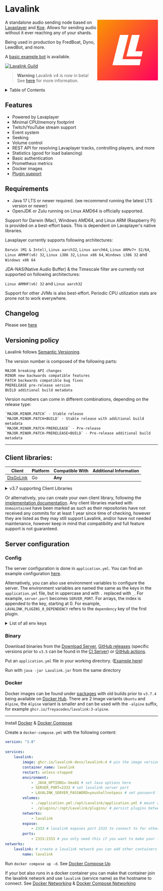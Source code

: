# Lavalink

<img align="right" src="/branding/lavalink.svg" width=200 alt="Lavalink logo">

A standalone audio sending node based on [Lavaplayer](https://github.com/sedmelluq/lavaplayer) and [Koe](https://github.com/KyokoBot/koe).
Allows for sending audio without it ever reaching any of your shards.

Being used in production by FredBoat, Dyno, LewdBot, and more.

A [basic example bot](Testbot) is available.

[![Lavalink Guild](https://discordapp.com/api/guilds/1082302532421943407/embed.png?style=banner2)](https://discord.gg/ZW4s47Ppw4)

> **Warning** Lavalink v4 is now in beta!
> See [here](CHANGELOG.md#400-beta1) for more information.

<details>
<summary>Table of Contents</summary>

- [Features](#features)
- [Requirements](#requirements)
- [Changelog](#changelog)
- [Versioning policy](#versioning-policy)
- [Client libraries](#client-libraries)
- [Server configuration](#server-configuration)
  - [Config](#config)
  - [Binary](#binary)
  - [Docker](#docker)

</details>

## Features
* Powered by Lavaplayer
* Minimal CPU/memory footprint
* Twitch/YouTube stream support
* Event system
* Seeking
* Volume control
* REST API for resolving Lavaplayer tracks, controlling players, and more
* Statistics (good for load balancing)
* Basic authentication
* Prometheus metrics
* Docker images
* [Plugin support](PLUGINS.md)

## Requirements

* Java 17 LTS or newer required. (we recommend running the latest LTS version or newer)
* OpenJDK or Zulu running on Linux AMD64 is officially supported.

Support for Darwin (Mac), Windows AMD64, and Linux ARM (Raspberry Pi) is provided on a best-effort basis. This is dependent on Lavaplayer's native libraries.

Lavaplayer currently supports following architectures: 

`Darwin (M1 & Intel)`, `Linux aarch32`, `Linux aarch64`, `Linux ARMv7+ 32/64`, `Linux ARMHF(v6) 32`, `Linux i386 32`, `Linux x86 64`, `Windows i386 32` and `Windows x86 64`

JDA-NAS(Native Audio Buffer) & the Timescale filter are currently not supported on following architectures: 

`Linux ARMHF(v6) 32` and `Linux aarch32`


Support for other JVMs is also best-effort. Periodic CPU utilization stats are prone not to work everywhere.

## Changelog

Please see [here](CHANGELOG.md)

## Versioning policy

Lavalink follows [Semantic Versioning](https://semver.org/).

The version number is composed of the following parts:

    MAJOR breaking API changes
    MINOR new backwards compatible features
    PATCH backwards compatible bug fixes
    PRERELEASE pre-release version
    BUILD additional build metadata

Version numbers can come in different combinations, depending on the release type:

    `MAJOR.MINOR.PATCH` - Stable release
    `MAJOR.MINOR.PATCH+BUILD` - Stable release with additional build metadata
    `MAJOR.MINOR.PATCH-PRERELEASE` - Pre-release
    `MAJOR.MINOR.PATCH-PRERELEASE+BUILD` - Pre-release additional build metadata

---

## Client libraries:
| Client                                             | Platform | Compatible With | Additional Information |
|----------------------------------------------------|----------|-----------------|------------------------|
| [DisGoLink](https://github.com/disgoorg/disgolink) | Go       | **Any**         |                        |


<details>
<summary>v3.7 supporting Client Libraries</summary>

| Client                                                      | Platform | Compatible With                            | Additional Information          |
|-------------------------------------------------------------|----------|--------------------------------------------|---------------------------------|
| [Lavalink.kt](https://github.com/DRSchlaubi/lavalink.kt)    | Kotlin   | JDA/Kord/**Any**                           | Kotlin Coroutines               |
| [lavaplay.py](https://github.com/HazemMeqdad/lavaplay.py)   | Python   | **Any\***                                  | *`asyncio`-based libraries only |
| [Mafic](https://github.com/ooliver1/mafic)                  | Python   | discord.py **V2**/nextcord/disnake/py-cord |                                 |
| [Wavelink](https://github.com/PythonistaGuild/Wavelink)     | Python   | discord.py **V2**                          |                                 |
| [Pomice](https://github.com/cloudwithax/pomice)             | Python   | discord.py **V2**                          |                                 |
| [Lavacord](https://github.com/lavacord/lavacord)            | Node.js  | **Any**                                    |                                 |
| [Moonlink.js](https://github.com/1Lucas1apk/moonlink.js)    | Node.js  | **Any**                                    |                                 |
| [Poru](https://github.com/parasop/poru)                     | Node.js  | **Any**                                    |                                 |
| [Shoukaku](https://github.com/Deivu/Shoukaku)               | Node.js  | **Any**                                    |                                 |
| [Cosmicord.js](https://github.com/SudhanPlayz/Cosmicord.js) | Node.js  | **Any**                                    |                                 |
| [Nomia](https://github.com/DHCPCD9/Nomia)                   | .NET     | DSharpPlus                                 |                                 |
| [DisGoLink](https://github.com/disgoorg/disgolink)          | Go       | **Any**                                    |                                 |
| [Coglink](https://github.com/ThePedroo/Coglink)             | C        | Concord                                    |                                 |

</details>

Or alternatively, you can create your own client library, following the [implementation documentation](IMPLEMENTATION.md).
Any client libraries marked with `Unmaintained` have been marked as such as their repositories have not received any commits for at least 1 year since time of checking,
however they are listed as they may still support Lavalink, and/or have not needed maintenance, however keep in mind that compatibility and full feature support is not guaranteed.

## Server configuration

### Config

The server configuration is done in `application.yml`. You can find an example configuration [here](LavalinkServer/application.yml.example).

Alternatively, you can also use environment variables to configure the server. The environment variables are named the same as the keys in the `application.yml` file, but in uppercase and with `.` replaced with `_`. For example, `server.port` becomes `SERVER_PORT`.
For arrays, the index is appended to the key, starting at 0. For example, `LAVALINK_PLUGINS_0_DEPENDENCY` refers to the `dependency` key of the first plugin.

<details>
<summary>List of all env keys</summary>

```env
SERVER_PORT
SERVER_ADDRESS

LAVALINK_PLUGINS_0_DEPENDENCY
LAVALINK_PLUGINS_0_REPOSITORY

LAVALINK_PLUGINS_1_DEPENDENCY
LAVALINK_PLUGINS_1_REPOSITORY

LAVALINK_SERVER_PASSWORD
LAVALINK_SERVER_SOURCES_YOUTUBE
LAVALINK_SERVER_SOURCES_BANDCAMP
LAVALINK_SERVER_SOURCES_SOUNDCLOUD
LAVALINK_SERVER_SOURCES_TWITCH
LAVALINK_SERVER_SOURCES_VIMEO
LAVALINK_SERVER_SOURCES_HTTP
LAVALINK_SERVER_SOURCES_LOCAL

LAVALINK_SERVER_FILTERS_VOLUME
LAVALINK_SERVER_FILTERS_EQUALIZER
LAVALINK_SERVER_FILTERS_KARAOKE
LAVALINK_SERVER_FILTERS_TIMESCALE
LAVALINK_SERVER_FILTERS_TREMOLO
LAVALINK_SERVER_FILTERS_VIBRATO
LAVALINK_SERVER_FILTERS_DISTORTION
LAVALINK_SERVER_FILTERS_ROTATION
LAVALINK_SERVER_FILTERS_CHANNEL_MIX
LAVALINK_SERVER_FILTERS_LOW_PASS

LAVALINK_SERVER_BUFFER_DURATION_MS
LAVALINK_SERVER_FRAME_BUFFER_DURATION_MS
LAVALINK_SERVER_OPUS_ENCODING_QUALITY
LAVALINK_SERVER_RESAMPLING_QUALITY
LAVALINK_SERVER_TRACK_STUCK_THRESHOLD_MS
LAVALINK_SERVER_USE_SEEK_GHOSTING

LAVALINK_SERVER_PLAYER_UPDATE_INTERVAL
LAVALINK_SERVER_YOUTUBE_SEARCH_ENABLED
LAVALINK_SERVER_SOUNDCLOUD_SEARCH_ENABLED

LAVALINK_SERVER_GC_WARNINGS

LAVALINK_SERVER_RATELIMIT_IP_BLOCKS
LAVALINK_SERVER_RATELIMIT_EXCLUDE_IPS
LAVALINK_SERVER_RATELIMIT_STRATEGY
LAVALINK_SERVER_RATELIMIT_SEARCH_TRIGGERS_FAIK
LAVALINK_SERVER_RATELIMIT_RETRY_LIMIT

LAVALINK_SERVER_YOUTUBE_CONFIG_EMAIL
LAVALINK_SERVER_YOUTUBE_CONFIG_PASSWORD

LAVALINK_SERVER_HTTP_CONFIG_PROXY_HOST
LAVALINK_SERVER_HTTP_CONFIG_PROXY_PORT
LAVALINK_SERVER_HTTP_CONFIG_PROXY_USER
LAVALINK_SERVER_HTTP_CONFIG_PROXY_PASSWORD

METRICS_PROMETHEUS_ENABLED
METRICS_PROMETHEUS_ENDPOINT

SENTRY_DSN
SENTRY_ENVIRONMENT
SENTRY_TAGS_SOME_KEY
SENTRY_TAGS_ANOTHER_KEY

LOGGING_FILE_PATH
LOGGING_LEVEL_ROOT
LOGGING_LEVEL_LAVALINK

LOGGING_REQUEST_ENABLED
LOGGING_REQUEST_INCLUDE_CLIENT_INFO
LOGGING_REQUEST_INCLUDE_HEADERS
LOGGING_REQUEST_INCLUDE_QUERY_STRING
LOGGING_REQUEST_INCLUDE_PAYLOAD
LOGGING_REQUEST_MAX_PAYLOAD_LENGTH

LOGGING_LOGBACK_ROLLINGPOLICY_MAX_FILE_SIZE
LOGGING_LOGBACK_ROLLINGPOLICY_MAX_HISTORY
```
</details>


### Binary
Download binaries from the [Download Server](https://repo.arbjerg.dev/artifacts/lavalink/), [GitHub releases](https://github.com/lavalink-devs/Lavalink/releases) (specific versions prior to `v3.5` can be found in the [CI Server](https://ci.fredboat.com/viewLog.html?buildId=lastSuccessful&buildTypeId=Lavalink_Build&tab=artifacts&guest=1)) or [GitHub actions](https://github.com/lavalink-devs/Lavalink/actions).

Put an `application.yml` file in your working directory. ([Example here](LavalinkServer/application.yml.example))

Run with `java -jar Lavalink.jar` from the same directory

### Docker

Docker images can be found under [packages](https://github.com/lavalink-devs/Lavalink/pkgs/container/lavalink) with old builds prior to `v3.7.4` being available on [Docker Hub](https://hub.docker.com/r/fredboat/lavalink/).
There are 2 image variants `Ubuntu` and `Alpine`, the `Alpine` variant is smaller and can be used with the `-alpine` suffix, for example `ghcr.io/freyacodes/lavalink:3-alpine`.

---

Install [Docker](https://docs.docker.com/engine/install/) & [Docker Compose](https://docs.docker.com/compose/install/)

Create a `docker-compose.yml` with the following content:
```yaml
version: "3.8"

services:
    lavalink:
        image: ghcr.io/lavalink-devs/lavalink:4 # pin the image version to Lavalink v4
        container_name: lavalink
        restart: unless-stopped
        environment:
            - _JAVA_OPTIONS=-Xmx6G # set Java options here
            - SERVER_PORT=2333 # set lavalink server port
            - LAVALINK_SERVER_PASSWORD=youshallnotpass # set password for lavalink
        volumes:
            - ./application.yml:/opt/Lavalink/application.yml # mount application.yml from the same directory or use environment variables
            - ./plugins/:/opt/Lavalink/plugins/ # persist plugins between restarts, make sure to set the correct permissions (user: 322, group: 322)
        networks:
            - lavalink
        expose:
            - 2333 # lavalink exposes port 2333 to connect to for other containers (this is for documentation purposes only)
        ports:
            - 2333:2333 # you only need this if you want to make your lavalink accessible from outside of containers
networks:
    lavalink: # create a lavalink network you can add other containers to, to give them access to Lavalink
        name: lavalink
```

Run `docker compose up -d`. See [Docker Compose Up](https://docs.docker.com/engine/reference/commandline/compose_up/)

If your bot also runs in a docker container you can make that container join the lavalink network and use `lavalink` (service name) as the hostname to connect.
See [Docker Networking](https://docs.docker.com/network/) & [Docker Compose Networking](https://docs.docker.com/compose/networking/)

